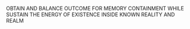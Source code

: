 OBTAIN AND BALANCE OUTCOME FOR MEMORY CONTAINMENT WHILE SUSTAIN THE ENERGY OF EXISTENCE INSIDE KNOWN REALITY AND REALM
